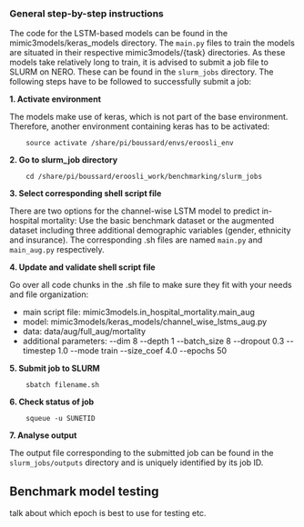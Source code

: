 ### General step-by-step instructions

The code for the LSTM-based models can be found in the mimic3models/keras_models directory.
The `main.py` files to train the models are situated in their respective mimic3models/{task} directories.
As these models take relatively long to train, it is advised to submit a job file to SLURM on NERO.
These can be found in the `slurm_jobs` directory. The following steps have to be followed to successfully
submit a job:

**1. Activate environment**

The models make use of keras, which is not part of the base environment. Therefore, another environment
containing keras has to be activated:

        source activate /share/pi/boussard/envs/eroosli_env
        
**2. Go to slurm_job directory**

        cd /share/pi/boussard/eroosli_work/benchmarking/slurm_jobs
        

**3. Select corresponding shell script file**

There are two options for the channel-wise LSTM model to predict in-hospital mortality:
Use the basic benchmark dataset or the augmented dataset including three additional 
demographic variables (gender, ethnicity and insurance). The corresponding .sh files
are named `main.py` and `main_aug.py` respectively.
    
**4. Update and validate shell script file**

Go over all code chunks in the .sh file to make sure they fit with your needs and file organization:

- main script file: mimic3models.in_hospital_mortality.main_aug
- model: mimic3models/keras_models/channel_wise_lstms_aug.py
- data: data/aug/full_aug/mortality 
- additional parameters: --dim 8 --depth 1 --batch_size 8 --dropout 0.3 --timestep 1.0 --mode train --size_coef 4.0 --epochs 50

**5. Submit job to SLURM**

        sbatch filename.sh
        
**6. Check status of job**

        squeue -u SUNETID
        
**7. Analyse output**

The output file corresponding to the submitted job can be found in the `slurm_jobs/outputs` directory
and is uniquely identified by its job ID.


## Benchmark model testing



talk about which epoch is best to use for testing etc.


